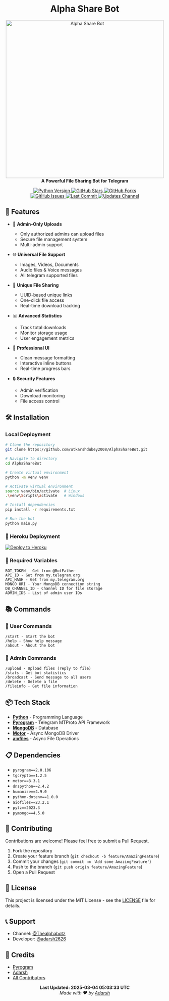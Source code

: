 <h1 align="center">
  <b>Alpha Share Bot</b>
</h1>

<p align="center">
  <a href="https://github.com/utkarshdubey2008/AlphaShareBot">
    <img src="https://envs.sh/S4Y.jpeg" alt="Alpha Share Bot" width="500">
  </a>
  <br>
  <b>A Powerful File Sharing Bot for Telegram</b>
</p>

<p align="center">
  <a href="https://python.org">
    <img src="https://img.shields.io/badge/Python-3.11.6-blue?style=for-the-badge&logo=python" alt="Python Version">
  </a>
  <a href="https://github.com/utkarshdubey2008/AlphaShareBot/stargazers">
    <img src="https://img.shields.io/github/stars/utkarshdubey2008/AlphaShareBot?style=for-the-badge" alt="GitHub Stars">
  </a>
  <a href="https://github.com/utkarshdubey2008/AlphaShareBot/fork">
    <img src="https://img.shields.io/github/forks/utkarshdubey2008/AlphaShareBot?style=for-the-badge" alt="GitHub Forks">
  </a>
  <br>
  <a href="https://github.com/utkarshdubey2008/AlphaShareBot/issues">
    <img src="https://img.shields.io/github/issues/utkarshdubey2008/AlphaShareBot?style=for-the-badge" alt="GitHub Issues">
  </a>
  <a href="https://github.com/utkarshdubey2008/AlphaShareBot/network/members">
    <img src="https://img.shields.io/github/last-commit/utkarshdubey2008/AlphaShareBot?style=for-the-badge" alt="Last Commit">
  </a>
  <a href="https://t.me/Thealphabotz">
    <img src="https://img.shields.io/badge/Updates-Channel-blue?style=for-the-badge&logo=telegram" alt="Updates Channel">
  </a>
</p>

## 🌟 Features

- 🔐 **Admin-Only Uploads**
  - Only authorized admins can upload files
  - Secure file management system
  - Multi-admin support

- 🌐 **Universal File Support**
  - Images, Videos, Documents
  - Audio files & Voice messages
  - All telegram supported files

- 🎯 **Unique File Sharing**
  - UUID-based unique links
  - One-click file access
  - Real-time download tracking

- 📊 **Advanced Statistics**
  - Track total downloads
  - Monitor storage usage
  - User engagement metrics

- 💫 **Professional UI**
  - Clean message formatting
  - Interactive inline buttons
  - Real-time progress bars

- 🔒 **Security Features**
  - Admin verification
  - Download monitoring
  - File access control

## 🛠️ Installation

### Local Deployment

```bash
# Clone the repository
git clone https://github.com/utkarshdubey2008/AlphaShareBot.git

# Navigate to directory
cd AlphaShareBot

# Create virtual environment
python -m venv venv

# Activate virtual environment
source venv/bin/activate  # Linux
.\venv\Scripts\activate   # Windows

# Install dependencies
pip install -r requirements.txt

# Run the bot
python main.py
```

### 🚀 Heroku Deployment

[![Deploy to Heroku](https://www.herokucdn.com/deploy/button.svg)](https://heroku.com/deploy?template=https://github.com/utkarshdubey2008/AlphaShareBot)

### 🔧 Required Variables

```
BOT_TOKEN - Get from @BotFather
API_ID - Get from my.telegram.org
API_HASH - Get from my.telegram.org
MONGO_URI - Your MongoDB connection string
DB_CHANNEL_ID - Channel ID for file storage
ADMIN_IDS - List of admin user IDs
```

## 📚 Commands

### 👤 User Commands
```
/start - Start the bot
/help - Show help message
/about - About the bot
```

### 👑 Admin Commands
```
/upload - Upload files (reply to file)
/stats - Get bot statistics
/broadcast - Send message to all users
/delete - Delete a file
/fileinfo - Get file information
```

## 📦 Tech Stack

- [**Python**](https://www.python.org/) - Programming Language
- [**Pyrogram**](https://docs.pyrogram.org/) - Telegram MTProto API Framework
- [**MongoDB**](https://www.mongodb.com/) - Database
- [**Motor**](https://motor.readthedocs.io/) - Async MongoDB Driver
- [**aiofiles**](https://github.com/Tinche/aiofiles) - Async File Operations

## 📋 Dependencies

- `pyrogram==2.0.106`
- `tgcrypto==1.2.5`
- `motor==3.3.1`
- `dnspython==2.4.2`
- `humanize==4.9.0`
- `python-dotenv==1.0.0`
- `aiofiles==23.2.1`
- `pytz==2023.3`
- `pymongo==4.5.0`

## 🤝 Contributing

Contributions are welcome! Please feel free to submit a Pull Request.

1. Fork the repository
2. Create your feature branch (`git checkout -b feature/AmazingFeature`)
3. Commit your changes (`git commit -m 'Add some AmazingFeature'`)
4. Push to the branch (`git push origin feature/AmazingFeature`)
5. Open a Pull Request

## 📜 License

This project is licensed under the MIT License - see the [LICENSE](LICENSE) file for details.

## 📞 Support

- Channel: [@Thealphabotz](https://t.me/Thealphabotz)
- Developer: [@adarsh2626](https://t.me/adarsh2626)

## 🙏 Credits

- [Pyrogram](https://github.com/pyrogram/pyrogram)
- [Adarsh](https://github.com/adarsh2626)
- [All Contributors](https://github.com/utkarshdubey2008/AlphaShareBot/graphs/contributors)

<p align="center">
  <b>Last Updated: 2025-03-04 05:03:33 UTC</b>
  <br>
  <i>Made with ❤️ by <a href="https://t.me/adarsh2626">Adarsh</a></i>
</p>
